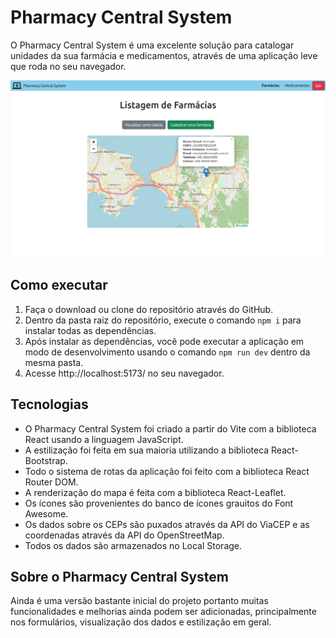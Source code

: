 # Pharmacy Central System

O Pharmacy Central System é uma excelente solução para catalogar unidades da sua farmácia e medicamentos, através de uma aplicação leve que roda no seu navegador.

![screenshot da aplicação](public/screenshot.png)

## Como executar

1. Faça o download ou clone do repositório através do GitHub.
2. Dentro da pasta raiz do repositório, execute o comando `npm i` para instalar todas as dependências.
3. Após instalar as dependências, você pode executar a aplicação em modo de desenvolvimento usando o comando `npm run dev` dentro da mesma pasta.
4. Acesse http://localhost:5173/ no seu navegador.

## Tecnologias

- O Pharmacy Central System foi criado a partir do Vite com a biblioteca React usando a linguagem JavaScript.
- A estilização foi feita em sua maioria utilizando a biblioteca React-Bootstrap.
- Todo o sistema de rotas da aplicação foi feito com a biblioteca React Router DOM.
- A renderização do mapa é feita com a biblioteca React-Leaflet.
- Os ícones são provenientes do banco de ícones grauitos do Font Awesome.
- Os dados sobre os CEPs são puxados através da API do ViaCEP e as coordenadas através da API do OpenStreetMap.
- Todos os dados são armazenados no Local Storage.

## Sobre o Pharmacy Central System

Ainda é uma versão bastante inicial do projeto portanto muitas funcionalidades e melhorias ainda podem ser adicionadas, principalmente nos formulários, visualização dos dados e estilização em geral.
